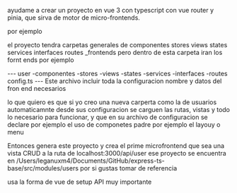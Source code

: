 ayudame a crear un proyecto en vue 3 con typescript con vue router y pinia, que sirva de motor de micro-frontends.

por ejemplo 

el proyecto tendra carpetas generales de 
componentes
stores
views
states
services
interfaces
routes
_frontends pero dentro de esta carpeta iran los fornt ends por ejemplo

--- user
    -componentes
    -stores
    -views
    -states
    -services
    -interfaces
    -routes
    config.ts --- Este archivo incluir toda la configuracion nombre y datos del fron end necesarios

lo que quiero es que si yo creo una nueva carperta como la de usuarios automaticamnte desde sus configuracion se carguen las rutas, vistas y todo lo necesario para funcionar, y que en su archivo de configuracion se declare por ejemplo el uso de componetes padre por ejemplo el layouy o menu    


Entonces genera este proyecto y crea el prime microfrontend que sea una vista CRUD a la ruta de localhost:3000/api/user ese proyecto se encuentra en /Users/leganuxm4/Documents/GitHub/express-ts-base/src/modules/users por si gustas tomar de referencia

usa la forma de vue de setup API muy importante 

